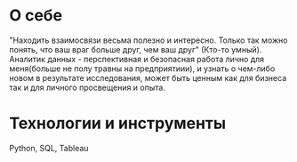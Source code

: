 # О себе
"Находить взаимосвязи весьма полезно и интересно. Только так можно понять, что ваш враг больше друг, чем ваш друг" (Кто-то умный).   
Аналитик данных - перспективная и безопасная работа лично для меня(больше не полу травны на предприятиии), и узнать о чем-либо новом в результате исследования, может быть ценным как для бизнеса так и для личного просвещения и опыта.

# Технологии и инструменты
Python, SQL, Tableau
